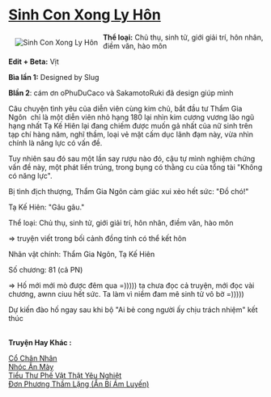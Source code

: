 <a href="https://utruyen.com/sinh-con-xong-ly-hon/17903/" title="Sinh Con Xong Ly Hôn"><h1>Sinh Con Xong Ly Hôn</h1></a><div style="display:table"><img align="right" style="float: left; padding: 10px;" src="https://utruyen.com/images/story/200x260/sinh-con-xong-ly-hon.jpg" alt="Sinh Con Xong Ly Hôn"><b>Thể loại:</b> Chủ thụ, sinh tử, giới giải trí, hôn nhân, điềm văn, hào môn<p></p><b>Edit + Beta:</b> Vịt<p></p><b>Bìa lần 1:</b> Designed by Slug<p></p><b>Blần 2</b>: cám ơn oPhuDuCaco và SakamotoRuki đã design giúp mình<p></p>Câu chuyện tình yêu của diễn viên cùng kim chủ, bắt đầu tư Thẩm Gia Ngôn  chỉ là một diễn viên nhỏ hạng 180 lại nhìn kim cương vương lão ngũ hạng nhất Tạ Kế Hiên lại đang chiếm được muốn gả nhất của nữ sinh trên tạp chí hàng năm, nghĩ thầm, loại vẻ mặt cấm dục lãnh đạm này, vừa nhìn chính là năng lực có vấn đề.<p></p>Tuy nhiên sau đó sau một lần say rượu nào đó, cậu tự mình nghiệm chứng vấn đề này, một phát liền trúng, trong bụng có thằng cu của tổng tài "Không có năng lực".<p></p>Bị tình địch thượng, Thẩm Gia Ngôn cảm giác xui xẻo hết sức: "Đồ chó!"<p></p>Tạ Kế Hiên: "Gâu gâu."<p></p>Thể loại: Chủ thụ, sinh tử, giới giải trí, hôn nhân, điềm văn, hào môn<p></p>=> truyện viết trong bối cảnh đồng tính có thể kết hôn<p></p>Nhân vật chính: Thẩm Gia Ngôn, Tạ Kế Hiên<p></p>Số chương: 81 (cả PN)<p></p>=> Hố mới mới mò được đêm qua =))))) ta chưa đọc cả truyện, mới đọc vài chương, awnn ciuu hết sức. Ta làm vì niềm đam mê sinh tử vô bờ =)))))<p></p>Dự kiến đào hố ngay sau khi bộ "Ai bẻ cong người ấy chịu trách nhiệm" kết thúc</div><p><br><b>Truyện Hay Khác :</b></p><a href="https://utruyen.com/co-chan-nhan/13555/" alt="Cổ Chân Nhân">Cổ Chân Nhân</a><br/><a href="https://dammyh.wordpress.com/2019/11/07/nhoc-an-may/" alt="Nhóc Ăn Mày">Nhóc Ăn Mày</a><br/><a href="https://github.com/quanluxury/truyenhot/tree/master/truyenhay/6681/" alt="Tiểu Thư Phế Vật Thật Yêu Nghiệt">Tiểu Thư Phế Vật Thật Yêu Nghiệt</a><br/><a href="https://truyenngontinhay.wordpress.com/2019/10/03/don-phuong-tham-lang-an-bi-am-luyen/" alt="Đơn Phương Thầm Lặng (Ẩn Bí Ám Luyến)">Đơn Phương Thầm Lặng (Ẩn Bí Ám Luyến)</a><br/>